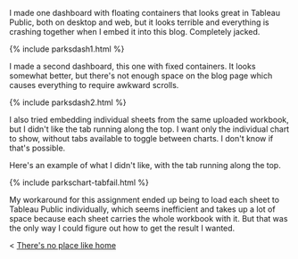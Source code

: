 
I made one dashboard with floating containers that looks great in Tableau Public, both on desktop and web, but it looks terrible and everything is crashing together when I embed it into this blog. Completely jacked.

{% include parksdash1.html %}


I made a second dashboard, this one with fixed containers. It looks somewhat better, but there's not enough space on the blog page which causes everything to require awkward scrolls. 

{% include parksdash2.html %}


I also tried embedding individual sheets from the same uploaded workbook, but I didn't like the tab running along the top. I want only the individual chart to show, without tabs available to toggle between charts. I don't know if that's possible.

Here's an example of what I didn't like, with the tab running along the top.

{% include parkschart-tabfail.html %}


My workaround for this assignment ended up being to load each sheet to Tableau Public individually, which seems inefficient and takes up a lot of space because each sheet carries the whole workbook with it. But that was the only way I could figure out how to get the result I wanted. 


< [There's no place like home](./index.md)
